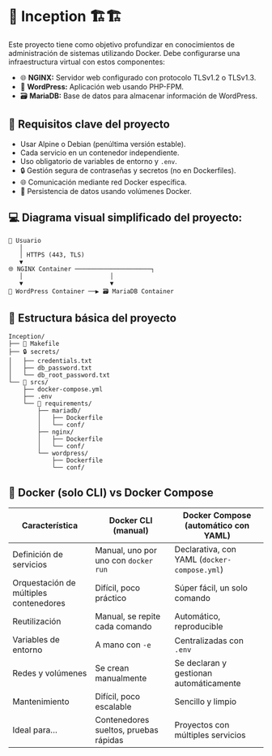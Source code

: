 # 🐳 Inception 🏗️🏗️

Este proyecto tiene como objetivo profundizar en conocimientos de administración de sistemas utilizando Docker. Debe configurarse una infraestructura virtual con estos componentes:

- 🌐 **NGINX:** Servidor web configurado con protocolo TLSv1.2 o TLSv1.3.
- 📝 **WordPress:** Aplicación web usando PHP-FPM.
- 🗃️ **MariaDB:** Base de datos para almacenar información de WordPress.

## 🔑 Requisitos clave del proyecto

- Usar Alpine o Debian (penúltima versión estable).
- Cada servicio en un contenedor independiente.
- Uso obligatorio de variables de entorno y `.env`.
- 🔒 Gestión segura de contraseñas y secretos (no en Dockerfiles).
- 🌐 Comunicación mediante red Docker específica.
- 📂 Persistencia de datos usando volúmenes Docker.

## 💻 Diagrama visual simplificado del proyecto:

```
👤 Usuario
   │
   │ HTTPS (443, TLS)
   ▼
🌐 NGINX Container ─────────────────────┐
   │                        │
   ▼                        ▼
📝 WordPress Container ──▶ 🗃️ MariaDB Container
```

## 📂 Estructura básica del proyecto

```
Inception/
├── 📃 Makefile
├── 🔒 secrets/
│   ├── credentials.txt
│   ├── db_password.txt
│   └── db_root_password.txt
└── 📁 srcs/
    ├── docker-compose.yml
    ├── .env
    └── 📂 requirements/
        ├── mariadb/
        │   ├── Dockerfile
        │   └── conf/
        ├── nginx/
        │   ├── Dockerfile
        │   └── conf/
        └── wordpress/
            ├── Dockerfile
            └── conf/
```

## 🐳 Docker (solo CLI) vs Docker Compose


| Característica                          | Docker CLI (manual)                          | Docker Compose (automático con YAML)          |
|----------------------------------------|----------------------------------------------|-----------------------------------------------|
| Definición de servicios                | Manual, uno por uno con `docker run`         | Declarativa, con YAML (`docker-compose.yml`)  |
| Orquestación de múltiples contenedores | Difícil, poco práctico                        | Súper fácil, un solo comando                  |
| Reutilización                          | Manual, se repite cada comando               | Automático, reproducible                      |
| Variables de entorno                   | A mano con `-e`                              | Centralizadas con `.env`                     |
| Redes y volúmenes                      | Se crean manualmente                         | Se declaran y gestionan automáticamente       |
| Mantenimiento                          | Difícil, poco escalable                      | Sencillo y limpio                             |
| Ideal para…                            | Contenedores sueltos, pruebas rápidas        | Proyectos con múltiples servicios             |
